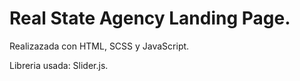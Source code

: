 # Real State Agency Landing Page.

Realizazada con HTML, SCSS y JavaScript.

Libreria usada:  Slider.js.
